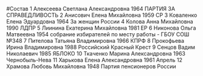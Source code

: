 #Состав
1 Алексеева Светлана Александровна 1964 ПАРТИЯ ЗА СПРАВЕДЛИВОСТЬ
2 Анисович Елена Михайловна 1959 СР
3 Коваленко Елена Эдуардовна 1964 За женщин России
4 Колова Анна Михайловна 1990 ЛДПР
5 Лиинина Екатерина Михайловна 1981 ЕР
6 Никонова Ольга Матвеевна 1954 собрание избирателей по месту работы - ГБОУ СОШ №348
7 Пителова Татьяна Владимировна 1966 КПРФ
8 Прокофьева Ирина Владимировна 1988 Российский Красный Крест
9 Сенцов Вадим Николаевич 1985 ЯБЛОКО
10 Ткаченко Марина Александровна 1963 Чернобыль-Нева
11 Харькова Елена Александровна 1961 Апрель
12 Храмова Любовь Михайловна 1948 Партия пенсионеров России
